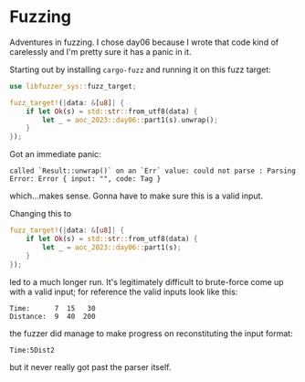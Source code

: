 # Fuzzing

Adventures in fuzzing. I chose day06 because I wrote that code kind of carelessly and I'm pretty
sure it has a panic in it.

Starting out by installing `cargo-fuzz` and running it on this fuzz target:

```rust
use libfuzzer_sys::fuzz_target;

fuzz_target!(|data: &[u8]| {
    if let Ok(s) = std::str::from_utf8(data) {
        let _ = aoc_2023::day06::part1(s).unwrap();
    }
});
```

Got an immediate panic:
```
called `Result::unwrap()` on an `Err` value: could not parse : Parsing Error: Error { input: "", code: Tag }
```

which...makes sense. Gonna have to make sure this is a valid input.

Changing this to
```rust
fuzz_target!(|data: &[u8]| {
    if let Ok(s) = std::str::from_utf8(data) {
        let _ = aoc_2023::day06::part1(s);
    }
});
```

led to a much longer run. It's legitimately difficult to brute-force come up with a valid input; for reference the valid inputs look like this:
```
Time:      7  15   30
Distance:  9  40  200
```

the fuzzer did manage to make progress on reconstituting the input format:
```
Time:5Dist2
```

but it never really got past the parser itself.